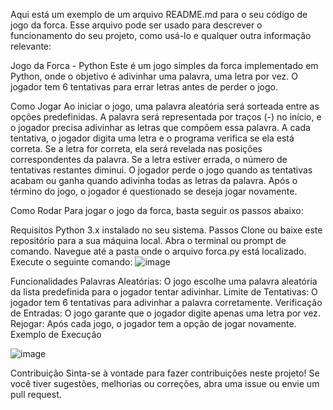 
Aqui está um exemplo de um arquivo README.md para o seu código de jogo da forca. Esse arquivo pode ser usado para descrever o funcionamento do seu projeto, como usá-lo e qualquer outra informação relevante:

Jogo da Forca - Python
Este é um jogo simples da forca implementado em Python, onde o objetivo é adivinhar uma palavra, uma letra por vez. O jogador tem 6 tentativas para errar letras antes de perder o jogo.

Como Jogar
Ao iniciar o jogo, uma palavra aleatória será sorteada entre as opções predefinidas.
A palavra será representada por traços (-) no início, e o jogador precisa adivinhar as letras que compõem essa palavra.
A cada tentativa, o jogador digita uma letra e o programa verifica se ela está correta.
Se a letra for correta, ela será revelada nas posições correspondentes da palavra.
Se a letra estiver errada, o número de tentativas restantes diminui.
O jogador perde o jogo quando as tentativas acabam ou ganha quando adivinha todas as letras da palavra.
Após o término do jogo, o jogador é questionado se deseja jogar novamente.

Como Rodar
Para jogar o jogo da forca, basta seguir os passos abaixo:

Requisitos
Python 3.x instalado no seu sistema.
Passos
Clone ou baixe este repositório para a sua máquina local.
Abra o terminal ou prompt de comando.
Navegue até a pasta onde o arquivo forca.py está localizado.
Execute o seguinte comando:
![image](https://github.com/user-attachments/assets/8f3b1cba-a726-4837-a906-78a0f5df7c63)

Funcionalidades
Palavras Aleatórias: O jogo escolhe uma palavra aleatória da lista predefinida para o jogador tentar adivinhar.
Limite de Tentativas: O jogador tem 6 tentativas para adivinhar a palavra corretamente.
Verificação de Entradas: O jogo garante que o jogador digite apenas uma letra por vez.
Rejogar: Após cada jogo, o jogador tem a opção de jogar novamente.
Exemplo de Execução

![image](https://github.com/user-attachments/assets/f5c60bc2-4f04-4bcc-ab51-09b29b7c749b)

Contribuição
Sinta-se à vontade para fazer contribuições neste projeto! Se você tiver sugestões, melhorias ou correções, abra uma issue ou envie um pull request.
